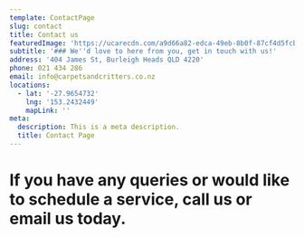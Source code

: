 ```yaml
---
template: ContactPage
slug: contact
title: Contact us
featuredImage: 'https://ucarecdn.com/a9d66a82-edca-49eb-8b0f-87cf4d5fcb01/'
subtitle: '### We''d love to here from you, get in touch with us!'
address: '404 James St, Burleigh Heads QLD 4220'
phone: 021 434 286
email: info@carpetsandcritters.co.nz
locations:
  - lat: '-27.9654732'
    lng: '153.2432449'
    mapLink: ''
meta:
  description: This is a meta description.
  title: Contact Page
---
```



# **If you have any queries or would like to schedule a service, call us or email us today.**
